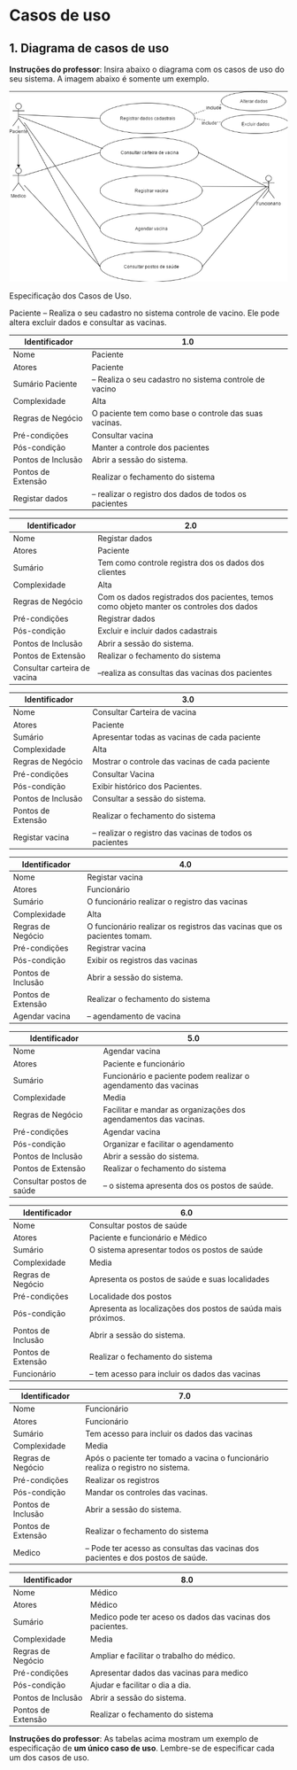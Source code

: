 # Casos de uso

## 1. Diagrama de casos de uso

**Instruções do professor**: Insira abaixo o diagrama com os casos de uso do seu sistema. A imagem abaixo é somente um exemplo.

![Exemplo de diagrama dos casos de uso](case.png)


Especificação dos Casos de Uso.

Paciente – Realiza o seu cadastro no sistema controle de vacino. Ele pode altera excluir dados e consultar as vacinas. 

|Identificador|	1.0          |
|---|---|
|Nome	|Paciente|
|Atores	|Paciente|
|Sumário	Paciente |– Realiza o seu cadastro no sistema controle de vacino|
|Complexidade|	Alta|
|Regras de Negócio|	O paciente tem como base o controle das suas vacinas.| 
|Pré-condições	|Consultar vacina |
|Pós-condição	|Manter a controle dos pacientes|
|Pontos de Inclusão	|Abrir a sessão do sistema.|
|Pontos de Extensão	|Realizar o fechamento do sistema| 
|Registar dados |– realizar o registro dos dados de todos os pacientes|


|Identificador	|2.0            |
|---|---|
|Nome	|Registar dados|
|Atores	|Paciente|
|Sumário	|Tem como controle registra dos os dados dos clientes|
|Complexidade|	Alta|
|Regras de Negócio|	Com os dados registrados dos pacientes, temos como objeto manter os controles dos dados|
|Pré-condições	|Registrar dados|
|Pós-condição	|Excluir e incluir dados cadastrais|
|Pontos de Inclusão	|Abrir a sessão do sistema.|
|Pontos de Extensão	|Realizar o fechamento do sistema |
|Consultar carteira de vacina| –realiza as consultas das vacinas dos pacientes|


|Identificador|	3.0|
|---|---|
|Nome	|Consultar Carteira de vacina|
|Atores|	Paciente|
|Sumário|	Apresentar todas as vacinas de cada paciente|
|Complexidade|	Alta|
|Regras de Negócio	|Mostrar o controle das vacinas de cada paciente|
|Pré-condições	|Consultar Vacina|
|Pós-condição	|Exibir histórico dos Pacientes. |
|Pontos de Inclusão	|Consultar a sessão do sistema.|
|Pontos de Extensão	|Realizar o fechamento do sistema |
|Registar vacina |– realizar o registro das vacinas de todos os pacientes|


|Identificador	|4.0            |
|---|---|
|Nome	|Registar vacina|
|Atores	|Funcionário|
|Sumário	|O funcionário realizar o registro das vacinas|
|Complexidade	|Alta|
|Regras de Negócio	|O funcionário realizar os registros das vacinas que os pacientes tomam.|
|Pré-condições	|Registrar vacina|
|Pós-condição	|Exibir os registros das vacinas|
|Pontos de Inclusão	|Abrir a sessão do sistema.|
|Pontos de Extensão	|Realizar o fechamento do sistema| 
|Agendar vacina |–  agendamento de vacina|


|Identificador	|5.0            |
|---|---|
|Nome	|Agendar vacina|
|Atores	|Paciente e funcionário|
|Sumário	|Funcionário e paciente podem realizar o agendamento das vacinas|
|Complexidade	|Media|
|Regras de Negócio	|Facilitar e mandar as organizações dos agendamentos das vacinas.|
|Pré-condições	|Agendar vacina|
|Pós-condição	|Organizar e facilitar o agendamento|
|Pontos de Inclusão	|Abrir a sessão do sistema.|
|Pontos de Extensão	|Realizar o fechamento do sistema |
|Consultar postos de saúde |–  o sistema apresenta dos os postos de saúde.| 


|Identificador	|6.0            |
|---|---|
|Nome	|Consultar postos de saúde|
|Atores	|Paciente e funcionário e Médico|
|Sumário	|O sistema apresentar todos os postos de saúde|
|Complexidade	|Media|
|Regras de Negócio	|Apresenta os postos de saúde e suas localidades| 
|Pré-condições	|Localidade dos postos|
|Pós-condição	|Apresenta as localizações dos postos de saúda mais próximos.|
|Pontos de Inclusão	|Abrir a sessão do sistema.|
|Pontos de Extensão|	Realizar o fechamento do sistema| 
|Funcionário |–  tem acesso para incluir os dados das vacinas| 


|Identificador	|7.0            |
|---|---|
|Nome	|Funcionário |
|Atores	|Funcionário|
|Sumário	|Tem acesso para incluir os dados das vacinas|
|Complexidade|	Media|
|Regras de Negócio	|Após o paciente ter tomado a vacina o funcionário realiza o registro no sistema.|  
|Pré-condições	|Realizar os registros|
|Pós-condição	|Mandar os controles das vacinas.| 
|Pontos de Inclusão	|Abrir a sessão do sistema.|
|Pontos de Extensão	|Realizar o fechamento do sistema| 
|Medico |–  Pode ter acesso as consultas das vacinas dos pacientes e dos postos de saúde.| 


|Identificador	|8.0              |
|---|---|
|Nome|Médico |
|Atores|Médico|
|Sumário|Medico pode ter aceso os dados das vacinas dos pacientes.|
|Complexidade|Media|
|Regras de Negócio|Ampliar e facilitar o trabalho do médico. |
|Pré-condições|Apresentar dados das vacinas para medico|
|Pós-condição|Ajudar e facilitar o dia a dia. |
|Pontos de Inclusão|Abrir a sessão do sistema.|
|Pontos de Extensão|Realizar o fechamento do sistema| 



**Instruções do professor**: As tabelas acima mostram um exemplo de especificação de **um único caso de uso**. Lembre-se de especificar cada um dos casos de uso.


